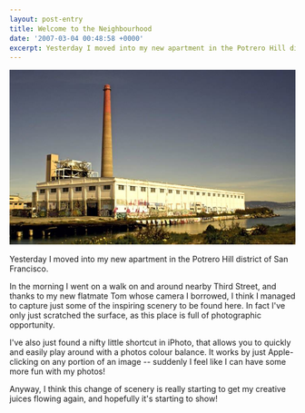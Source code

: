 ```yaml
---
layout: post-entry
title: Welcome to the Neighbourhood
date: '2007-03-04 00:48:58 +0000'
excerpt: Yesterday I moved into my new apartment in the Potrero Hill district of San Francisco.
---
```

![Dogpatch, San Francisco](/assets/images/2007/03/welcome_to_the_neighbourhood.jpg)

Yesterday I moved into my new apartment in the Potrero Hill district of San Francisco.

In the morning I went on a walk on and around nearby Third Street, and thanks to my new flatmate Tom whose camera I borrowed, I think I managed to capture just some of the inspiring scenery to be found here. In fact I've only just scratched the surface, as this place is full of photographic opportunity.

I've also just found a nifty little shortcut in iPhoto, that allows you to quickly and easily play around with a photos colour balance. It works by just Apple-clicking on any portion of an image -- suddenly I feel like I can have some more fun with my photos!

Anyway, I think this change of scenery is really starting to get my creative juices flowing again, and hopefully it's starting to show!